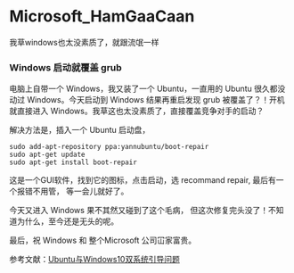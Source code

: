 # Microsoft_HamGaaCaan
我草windows也太没素质了，就跟流氓一样

### Windows 启动就覆盖 grub
电脑上自带一个 Windows，我又装了一个 Ubuntu，一直用的 Ubuntu 很久都没动过 Windows。今天启动到 Windows 结果再重启发现 grub 被覆盖了？！开机就直接进入 Windows。我草这也太没素质了，直接覆盖竞争对手的启动？

解决方法是，插入一个 Ubuntu 启动盘，
```
sudo add-apt-repository ppa:yannubuntu/boot-repair
sudo apt-get update
sudo apt-get install boot-repair
```
这是一个GUI软件，找到它的图标，点击启动，选 recommand repair, 最后有一个报错不用管， 等一会儿就好了。

今天又进入 Windows 果不其然又碰到了这个毛病， 但这次修复完头没了！不知道为什么，至今还是无头的呢。

最后，祝 Windows 和 整个Microsoft 公司冚家富贵。

参考文献：[Ubuntu与Windows10双系统引导问题](https://www.jianshu.com/p/b1255856423b)

